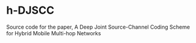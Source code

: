 # h-DJSCC
Source code for the paper, A Deep Joint Source-Channel Coding Scheme for Hybrid Mobile Multi-hop Networks
